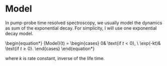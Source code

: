 # Model

In pump-probe time resolved spectroscopy, we usually model the dynamics as sum of the exponential decay. For simplicity, I will use one exponential decay model.

\begin{equation*}
{Model}(t) = \begin{cases}
0& \text{if $t<0$}, \\
\exp(-kt)& \text{if $t \geq 0$}.
\end{cases}
\end{equation*}

where $k$ is rate constant, inverse of the life time.
